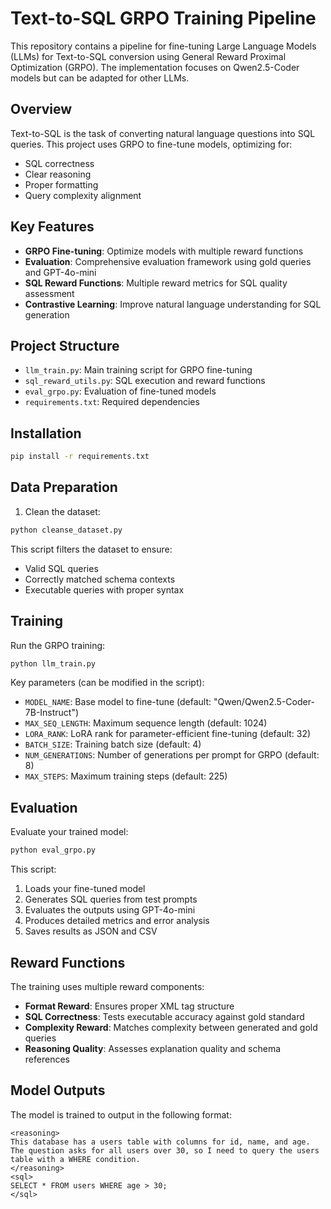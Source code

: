# Text-to-SQL GRPO Training Pipeline

This repository contains a pipeline for fine-tuning Large Language Models (LLMs) for Text-to-SQL conversion using General Reward Proximal Optimization (GRPO). The implementation focuses on Qwen2.5-Coder models but can be adapted for other LLMs.

## Overview

Text-to-SQL is the task of converting natural language questions into SQL queries. This project uses GRPO to fine-tune models, optimizing for:
- SQL correctness
- Clear reasoning
- Proper formatting
- Query complexity alignment

## Key Features

- **GRPO Fine-tuning**: Optimize models with multiple reward functions
- **Evaluation**: Comprehensive evaluation framework using gold queries and GPT-4o-mini
- **SQL Reward Functions**: Multiple reward metrics for SQL quality assessment
- **Contrastive Learning**: Improve natural language understanding for SQL generation

## Project Structure

- `llm_train.py`: Main training script for GRPO fine-tuning
- `sql_reward_utils.py`: SQL execution and reward functions
- `eval_grpo.py`: Evaluation of fine-tuned models
- `requirements.txt`: Required dependencies

## Installation

```bash
pip install -r requirements.txt
```

## Data Preparation

1. Clean the dataset:
```bash
python cleanse_dataset.py
```

This script filters the dataset to ensure:
- Valid SQL queries
- Correctly matched schema contexts
- Executable queries with proper syntax

## Training

Run the GRPO training:

```bash
python llm_train.py
```

Key parameters (can be modified in the script):
- `MODEL_NAME`: Base model to fine-tune (default: "Qwen/Qwen2.5-Coder-7B-Instruct")
- `MAX_SEQ_LENGTH`: Maximum sequence length (default: 1024)
- `LORA_RANK`: LoRA rank for parameter-efficient fine-tuning (default: 32)
- `BATCH_SIZE`: Training batch size (default: 4)
- `NUM_GENERATIONS`: Number of generations per prompt for GRPO (default: 8)
- `MAX_STEPS`: Maximum training steps (default: 225)

## Evaluation

Evaluate your trained model:

```bash
python eval_grpo.py
```

This script:
1. Loads your fine-tuned model
2. Generates SQL queries from test prompts
3. Evaluates the outputs using GPT-4o-mini
4. Produces detailed metrics and error analysis
5. Saves results as JSON and CSV

## Reward Functions

The training uses multiple reward components:

- **Format Reward**: Ensures proper XML tag structure
- **SQL Correctness**: Tests executable accuracy against gold standard
- **Complexity Reward**: Matches complexity between generated and gold queries
- **Reasoning Quality**: Assesses explanation quality and schema references

## Model Outputs

The model is trained to output in the following format:

```
<reasoning>
This database has a users table with columns for id, name, and age.
The question asks for all users over 30, so I need to query the users table with a WHERE condition.
</reasoning>
<sql>
SELECT * FROM users WHERE age > 30;
</sql>
```
